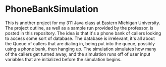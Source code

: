# PhoneBankSimulation

This is another project for my 311 Java class at Eastern Michigan University. The project outline, as well as a sample run provided by the professor, is posted in this repository. The idea is that it's a phone bank of callers
looking to access some sort of database. The database is irrelevant, it's all about the Queue of callers that are dialing in, being put into the queue, possibly using a phone bank, then hanging up. The simulation simulates
how many of the callers get turned away, and the simulation runs off of user input variables that are initialized before the simulation begins.
